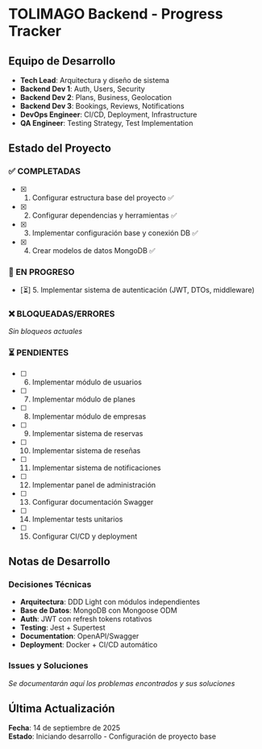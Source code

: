 # TOLIMAGO Backend - Progress Tracker

## Equipo de Desarrollo
- **Tech Lead**: Arquitectura y diseño de sistema
- **Backend Dev 1**: Auth, Users, Security
- **Backend Dev 2**: Plans, Business, Geolocation
- **Backend Dev 3**: Bookings, Reviews, Notifications
- **DevOps Engineer**: CI/CD, Deployment, Infrastructure
- **QA Engineer**: Testing Strategy, Test Implementation

## Estado del Proyecto

### ✅ COMPLETADAS
- [x] 1. Configurar estructura base del proyecto ✅
- [x] 2. Configurar dependencias y herramientas ✅
- [x] 3. Implementar configuración base y conexión DB ✅ 
- [x] 4. Crear modelos de datos MongoDB ✅

### 🚧 EN PROGRESO
- [⏳] 5. Implementar sistema de autenticación (JWT, DTOs, middleware)

### ❌ BLOQUEADAS/ERRORES
_Sin bloqueos actuales_

### ⏳ PENDIENTES
- [ ] 6. Implementar módulo de usuarios
- [ ] 7. Implementar módulo de planes
- [ ] 8. Implementar módulo de empresas
- [ ] 9. Implementar sistema de reservas
- [ ] 10. Implementar sistema de reseñas
- [ ] 11. Implementar sistema de notificaciones
- [ ] 12. Implementar panel de administración
- [ ] 13. Configurar documentación Swagger
- [ ] 14. Implementar tests unitarios
- [ ] 15. Configurar CI/CD y deployment

## Notas de Desarrollo

### Decisiones Técnicas
- **Arquitectura**: DDD Light con módulos independientes
- **Base de Datos**: MongoDB con Mongoose ODM
- **Auth**: JWT con refresh tokens rotativos
- **Testing**: Jest + Supertest
- **Documentation**: OpenAPI/Swagger
- **Deployment**: Docker + CI/CD automático

### Issues y Soluciones
_Se documentarán aquí los problemas encontrados y sus soluciones_

## Última Actualización
**Fecha**: 14 de septiembre de 2025  
**Estado**: Iniciando desarrollo - Configuración de proyecto base